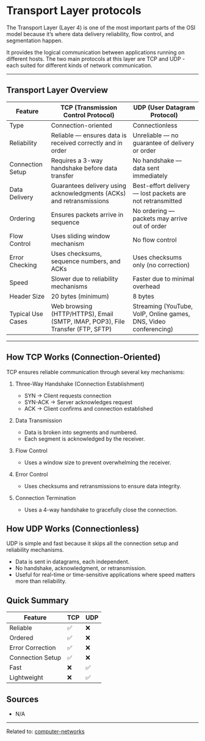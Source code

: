 # Transport Layer protocols

The Transport Layer (Layer 4) is one of the most important parts of the OSI model because it’s where data delivery reliability, flow control, and segmentation happen.

It provides the logical communication between applications running on different hosts.
The two main protocols at this layer are TCP and UDP - each suited for different kinds of network communication.

---

## Transport Layer Overview

| Feature           | TCP (Transmission Control Protocol)                                        | UDP (User Datagram Protocol)                                 |
| --------------------- | ------------------------------------------------------------------------------ | ---------------------------------------------------------------- |
| Type              | Connection-oriented                                                            | Connectionless                                                   |
| Reliability       | Reliable — ensures data is received correctly and in order                     | Unreliable — no guarantee of delivery or order                   |
| Connection Setup  | Requires a 3-way handshake before data transfer                                | No handshake — data sent immediately                             |
| Data Delivery     | Guarantees delivery using acknowledgments (ACKs) and retransmissions           | Best-effort delivery — lost packets are not retransmitted        |
| Ordering          | Ensures packets arrive in sequence                                             | No ordering — packets may arrive out of order                    |
| Flow Control      | Uses sliding window mechanism                                                  | No flow control                                                  |
| Error Checking    | Uses checksums, sequence numbers, and ACKs                                     | Uses checksums only (no correction)                              |
| Speed             | Slower due to reliability mechanisms                                           | Faster due to minimal overhead                                   |
| Header Size       | 20 bytes (minimum)                                                             | 8 bytes                                                          |
| Typical Use Cases | Web browsing (HTTP/HTTPS), Email (SMTP, IMAP, POP3), File Transfer (FTP, SFTP) | Streaming (YouTube, VoIP, Online games, DNS, Video conferencing) |

---

## How TCP Works (Connection-Oriented)

TCP ensures reliable communication through several key mechanisms:

1. Three-Way Handshake (Connection Establishment)

   * SYN → Client requests connection
   * SYN-ACK → Server acknowledges request
   * ACK → Client confirms and connection established

2. Data Transmission

   * Data is broken into segments and numbered.
   * Each segment is acknowledged by the receiver.

3. Flow Control

   * Uses a window size to prevent overwhelming the receiver.

4. Error Control

   * Uses checksums and retransmissions to ensure data integrity.

5. Connection Termination

   * Uses a 4-way handshake to gracefully close the connection.

## How UDP Works (Connectionless)

UDP is simple and fast because it skips all the connection setup and reliability mechanisms.

* Data is sent in datagrams, each independent.
* No handshake, acknowledgment, or retransmission.
* Useful for real-time or time-sensitive applications where speed matters more than reliability.

## Quick Summary

| Feature      | TCP | UDP |
| ---------------- | ------- | ------- |
| Reliable         | ✅       | ❌       |
| Ordered          | ✅       | ❌       |
| Error Correction | ✅       | ❌       |
| Connection Setup | ✅       | ❌       |
| Fast             | ❌       | ✅       |
| Lightweight      | ❌       | ✅       |


## Sources
* N/A


<hr>

Related to: [computer-networks](computer-networks)
